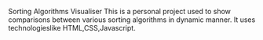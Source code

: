 Sorting Algorithms Visualiser
This is a personal project used to show comparisons between various sorting algorithms in dynamic manner.
It uses technologieslike HTML,CSS,Javascript.

